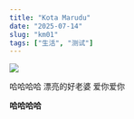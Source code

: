 ```yaml
---
title: "Kota Marudu"
date: "2025-07-14"
slug: "km01"
tags: ["生活", "测试"]
---
```

![](https://prod-files-secure.s3.us-west-2.amazonaws.com/112d0858-5090-4d34-a606-b75eb8d65fd2/c7b45876-473c-4fb6-85d3-cb84a84bfc51/1000201235.jpg?X-Amz-Algorithm=AWS4-HMAC-SHA256&X-Amz-Content-Sha256=UNSIGNED-PAYLOAD&X-Amz-Credential=ASIAZI2LB4664UJ6DG75%2F20250725%2Fus-west-2%2Fs3%2Faws4_request&X-Amz-Date=20250725T094104Z&X-Amz-Expires=3600&X-Amz-Security-Token=IQoJb3JpZ2luX2VjEBkaCXVzLXdlc3QtMiJHMEUCIEk%2Fs%2B%2F73e0Pu7RfZLjD7sEuqJwK2BJLU%2BoveTTmwZ0lAiEAr3jESDLTCNvSLl45x5Ixw3eri0N5gOFI1hMeOXXCz0Qq%2FwMIQhAAGgw2Mzc0MjMxODM4MDUiDPjVKHgCoTpRnOtYcSrcAwC7IGg5FeGmG00Spr%2F3HJMGwMQ6y05%2FW8vYESoqa46lJ2o4QZ%2FWjqf6XjerYcB7zqPKFY%2B8%2B2eHpMcFoApI3u%2FONpkKwY7UABYD%2FoytUJVbkVIUBOK79U4BqwQiM3rPQeQt6HNGYRWK1QoFAcgyCj9AVZhilU7%2Bnmm%2BED%2FqQN9ZaXbb1B%2BVBuEZ9ak674G2%2B95QFCgRT1f0aWl88AAxfBhtDodrsoOIxN6SojO40HJB%2BLOLqE6W7n%2Fa4ELHIJjm0MOb2A4a7BEfHqEkr%2F%2BH5s1nedb%2BasufTW%2Fb1qfTbVhfv02RnJUmKU2kIbfAA3ZGg%2FLA55HPliM3ICCd75KFxaz0gadh3nE6I6NEXPsVQMml94xtj7whtXOIj5x7xUdEzGC58d7TScWgrZs5ql89%2Bpb1Nlq3MC1p3j8PQ88ce1IJyC0qR5zWTHXKyF2n7fWzrZ9UjtcjEKgIxUOt5cOEgqjD8eiUuQxMSV5NmEuz%2FjrUXbHpV2IsTiHWe4nMl4pPp%2Fjn%2FJkAUSTGQXy1ci4c%2BHkrRZzX0Ibx7NHV0CY7kcNtpPdSvZCBsSGfNarw2vAkSSa8LbSw3RGsMElXDcn8SNeH9XSP8iQjKZ8rnzfUoEa%2FRIkZ9RsALC%2BXYJNUMKmXjcQGOqUB4ce7yuGVi%2BCcf3opjIQ%2Bx59qXqPlKt5pbQPKOkp1OUTAAnXRrDcSDFJ3yJrpAogK40Y7rdlLKDj9N%2Fa2pLJ8b%2BqJCuR6XOFoSLOMCQtQuiJsrDGG07pwelmuFnwfly5wZ9388fv2mCIvBkhkfeQXI81wJrIks17loY5Cvi4%2FTaPOGBctuP%2BwE3Z3FyO9rdXt%2BNDKQYxX0OvUb29QhA5qUx5yd7KB&X-Amz-Signature=6d68283c33979bbb973a0411d2da881a56b7a9b7c3b0a49f01fbedf122f9f88a&X-Amz-SignedHeaders=host&x-amz-checksum-mode=ENABLED&x-id=GetObject)


哈哈哈哈  漂亮的好老婆  爱你爱你


**哈哈哈哈**

